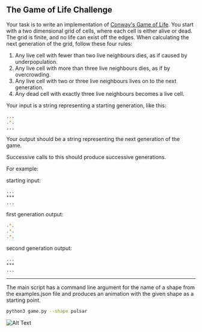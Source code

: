 ## The Game of Life Challenge

Your task is to write an implementation of [Conway's Game of Life](https://en.wikipedia.org/wiki/Conway%27s_Game_of_Life).
You start with a two dimensional grid of cells, where each cell is either alive or dead. The grid is finite, and no life can exist off the edges. When calculating the next generation of the grid, follow these four rules:

1. Any live cell with fewer than two live neighbours dies, as if caused by underpopulation.
2. Any live cell with more than three live neighbours dies, as if by overcrowding.
3. Any live cell with two or three live neighbours lives on to the next generation.
4. Any dead cell with exactly three live neighbours becomes a live cell.

Your input is a string representing a starting generation, like this:

```bash
...
.*.
...
```

Your output should be a string representing the next generation of the game.

Successive calls to this should produce successive generations.

For example:

starting input:
```bash
...
***
...
```

first generation output:

```bash
.*.
.*.
.*.
```

second generation output:

```bash
...
***
...
```
---

The main script has a command line argument for the name of a shape from the examples.json file and produces an animation with the given shape as a starting point.


```bash
python3 game.py --shape pulsar
```
![Alt Text](https://media.giphy.com/media/XyDubPBkmOWrOElXPH/giphy.gif)